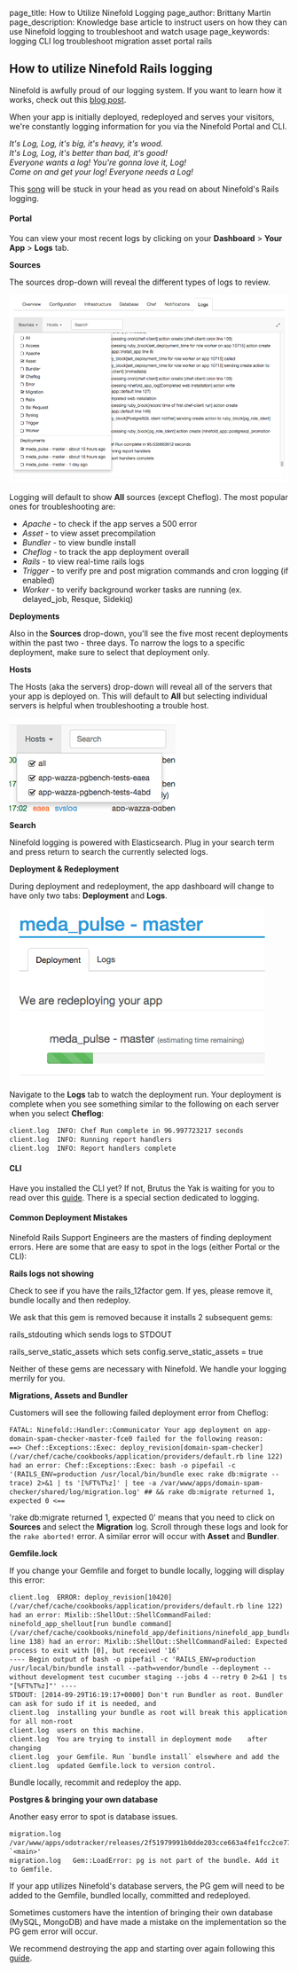 page_title: How to Utilize Ninefold Logging
page_author: Brittany Martin
page_description: Knowledge base article to instruct users on how they can use Ninefold logging to troubleshoot and watch usage
page_keywords: logging CLI log troubleshoot migration asset portal rails

## How to utilize Ninefold Rails logging

Ninefold is awfully proud of our logging system. If you want to learn how it works, check out this [blog post](https://ninefold.com/blog/2014/06/25/managing-logs-and-why-elasticsearch-is-amazing/).

When your app is initially deployed, redeployed and serves your visitors, we're constantly logging information for you via the Ninefold Portal and CLI.

*It's Log, Log, it's big, it's heavy, it's wood.*  
*It's Log, Log, it's better than bad, it's good!*  
*Everyone wants a log! You're gonna love it, Log!*  
*Come on and get your log! Everyone needs a Log!*

This [song](https://www.youtube.com/watch?v=2C7mNr5WMjA) will be stuck in your head as you read on about Ninefold's Rails logging.

#### Portal

You can view your most recent logs by clicking on your __Dashboard__ > __Your App__ > __Logs__ tab.

__Sources__

The sources drop-down will reveal the different types of logs to review.

![Source Logging](../../img/sourcelog.png)

Logging will default to show __All__ sources (except Cheflog). The most popular ones for troubleshooting are:

* _Apache_ - to check if the app serves a 500 error
* _Asset_ - to view asset precompilation
* _Bundler_ - to view bundle install  
* _Cheflog_ - to track the app deployment overall
* _Rails_ -  to view real-time rails logs
* _Trigger_ - to verify pre and post migration commands and cron logging (if enabled)
* _Worker_ - to verify background worker tasks are running (ex. delayed_job, Resque, Sidekiq)  

__Deployments__

Also in the __Sources__ drop-down, you'll see the five most recent deployments within the past two - three days. To narrow the logs to a specific deployment, make sure to select that deployment only.

__Hosts__

The Hosts (aka the servers) drop-down will reveal all of the servers that your app is deployed on. This will default to __All__ but selecting individual servers is helpful when troubleshooting a trouble host.

![Host](../../img/host.png)

__Search__

Ninefold logging is powered with Elasticsearch. Plug in your search term and press return to search the currently selected logs.

__Deployment & Redeployment__

During deployment and redeployment, the app dashboard will change to have only two tabs: __Deployment__ and __Logs__.

![Deploy Log](../../img/deploylog.png)

Navigate to the __Logs__ tab to watch the deployment run. Your deployment is complete when you see something similar to the following on each server when you select __Cheflog__:

	client.log	INFO: Chef Run complete in 96.997723217 seconds
	client.log	INFO: Running report handlers
	client.log	INFO: Report handlers complete

#### CLI

Have you installed the CLI yet? If not, Brutus the Yak is waiting for you to read over this [guide](http://help.ninefold.com/getstarted/how_to_install_and_utilize_the_cli/). There is a special section dedicated to logging.

#### Common Deployment Mistakes

Ninefold Rails Support Engineers are the masters of finding deployment errors. Here are some that are easy to spot in the logs (either Portal or the CLI):

__Rails logs not showing__

Check to see if you have the rails_12factor gem. If yes, please remove it, bundle locally and then redeploy.

We ask that this gem is removed because it installs 2 subsequent gems:

rails_stdouting which sends logs to STDOUT

rails_serve_static_assets which sets config.serve_static_assets = true

Neither of these gems are necessary with Ninefold. We handle your logging merrily for you.

__Migrations, Assets and Bundler__

Customers will see the following failed deployment error from Cheflog:

	FATAL: Ninefold::Handler::Communicator Your app deployment on app-domain-spam-checker-master-fce0 failed for the following reason:
	==> Chef::Exceptions::Exec: deploy_revision[domain-spam-checker] (/var/chef/cache/cookbooks/application/providers/default.rb line 122) had an error: Chef::Exceptions::Exec: bash -o pipefail -c '(RAILS_ENV=production /usr/local/bin/bundle exec rake db:migrate --trace) 2>&1 | ts '[%FT%T%z]' | tee -a /var/www/apps/domain-spam-checker/shared/log/migration.log' ## && rake db:migrate returned 1, expected 0 <==

'rake db:migrate returned 1, expected 0' means that you need to click on __Sources__ and select the __Migration__ log. Scroll through these logs and look for the `rake aborted!` error. A similar error will occur with __Asset__ and __Bundler__.

__Gemfile.lock__

If you change your Gemfile and forget to bundle locally, logging will display this error:

	client.log	ERROR: deploy_revision[10420] (/var/chef/cache/cookbooks/application/providers/default.rb line 122) had an error: Mixlib::ShellOut::ShellCommandFailed: ninefold_app_shellout[run bundle command] (/var/chef/cache/cookbooks/ninefold_app/definitions/ninefold_app_bundle_install.rb line 138) had an error: Mixlib::ShellOut::ShellCommandFailed: Expected process to exit with [0], but received '16'
	---- Begin output of bash -o pipefail -c 'RAILS_ENV=production /usr/local/bin/bundle install --path=vendor/bundle --deployment --without development test cucumber staging --jobs 4 --retry 0 2>&1 | ts "[%FT%T%z]"' ----
	STDOUT: [2014-09-29T16:19:17+0000] Don't run Bundler as root. Bundler can ask for sudo if it is needed, and
	client.log	installing your bundle as root will break this application for all non-root
	client.log	users on this machine.
	client.log	You are trying to install in deployment mode 	after changing
	client.log	your Gemfile. Run `bundle install` elsewhere and add the
	client.log	updated Gemfile.lock to version control.

Bundle locally, recommit and redeploy the app.

__Postgres & bringing your own database__

Another easy error to spot is database issues.

	migration.log /var/www/apps/odotracker/releases/2f51979991b0dde203cce663a4fe1fcc2ce771a1/vendor/bundle/ruby/2.1.0/bin/rake:23:in `<main>'
	migration.log	Gem::LoadError: pg is not part of the bundle. Add it to Gemfile.

If your app utilizes Ninefold's database servers, the PG gem will need to be added to the Gemfile, bundled locally, committed and redeployed.

Sometimes customers have the intention of bringing their own database (MySQL, MongoDB) and have made a mistake on the implementation so the PG gem error will occur.

We recommend destroying the app and starting over again following this [guide](http://help.ninefold.com/apps/deploying_a_rails_app_with_your_own_database/).
